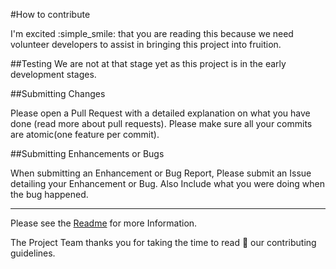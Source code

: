 #How to contribute

I'm excited :simple_smile: that you are reading this because we need
volunteer developers to assist in bringing this project into fruition.

##Testing
We are not at that stage yet as this project is in the early development stages.

##Submitting Changes

Please open a Pull Request with a detailed explanation on what you have done
(read more about pull requests). Please make sure all your commits are atomic(one feature per commit).

##Submitting Enhancements or Bugs

When submitting an Enhancement or Bug Report, Please submit an Issue detailing your Enhancement or Bug. Also Include what you were doing when the bug happened.

---
Please see the [Readme](docs/README.md) for more Information.

The Project Team thanks you for taking the time to read :notebook: our contributing guidelines.

